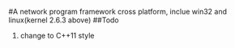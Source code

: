 #A network program framework cross platform, inclue win32 and linux(kernel 2.6.3 above)
##Todo
1. change to C++11 style